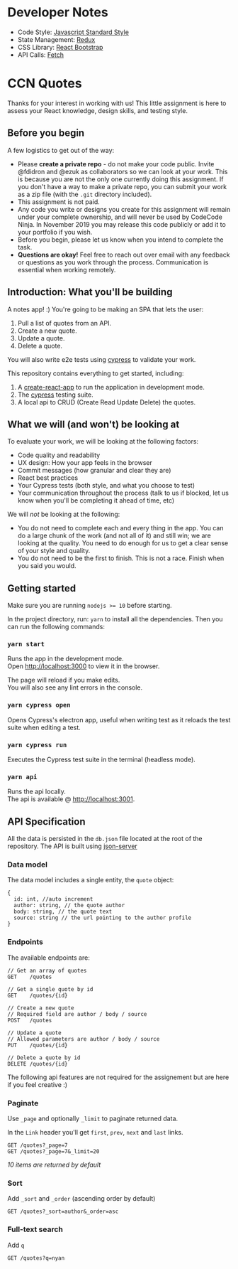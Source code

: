 # Developer Notes

- Code Style: [Javascript Standard Style](https://standardjs.com/)
- State Management: [Redux](https://redux.js.org/)
- CSS Library: [React Bootstrap](https://react-bootstrap.github.io/)
- API Calls: [Fetch](https://developer.mozilla.org/en-US/docs/Web/API/Fetch_API)

# CCN Quotes

Thanks for your interest in working with us! This little assignment is here to assess your React knowledge, design skills, and testing style.

## Before you begin

A few logistics to get out of the way:

- Please **create a private repo** - do not make your code public. Invite @fdidron and @ezuk as collaborators so we can look at your work. This is because you are not the only one currently doing this assignment. If you don't have a way to make a private repo, you can submit your work as a zip file (with the `.git` directory included).
- This assignment is not paid.
- Any code you write or designs you create for this assignment will remain under your complete ownership, and will never be used by CodeCode Ninja. In November 2019 you may release this code publicly or add it to your portfolio if you wish.
- Before you begin, please let us know when you intend to complete the task.
- **Questions are okay!** Feel free to reach out over email with any feedback or questions as you work through the process. Communication is essential when working remotely.

## Introduction: What you'll be building

A notes app! :) You're going to be making an SPA that lets the user:

1. Pull a list of quotes from an API.
2. Create a new quote.
3. Update a quote.
4. Delete a quote.

You will also write e2e tests using [cypress](https://www.cypress.io) to validate your work.

This repository contains everything to get started, including:

1. A [create-react-app](https://facebook.github.io/create-react-app/docs/) to run the application in development mode.
2. The [cypress](https://www.cypress.io/) testing suite.
3. A local api to CRUD (Create Read Update Delete) the quotes.

## What we will (and won't) be looking at

To evaluate your work, we will be looking at the following factors:

- Code quality and readability
- UX design: How your app feels in the browser
- Commit messages (how granular and clear they are)
- React best practices
- Your Cypress tests (both style, and what you choose to test)
- Your communication throughout the process (talk to us if blocked, let us know when you'll be completing it ahead of time, etc)

We will *not* be looking at the following:

- You do not need to complete each and every thing in the app. You can do a large chunk of the work (and not all of it) and still win; we are looking at the quality. You need to do enough for us to get a clear sense of your style and quality.
- You do not need to be the first to finish. This is not a race. Finish when you said you would.

## Getting started

Make sure you are running `nodejs >= 10` before starting.

In the project directory, run: `yarn` to install all the dependencies. Then you can run the following commands:

### `yarn start`

Runs the app in the development mode.<br>
Open [http://localhost:3000](http://localhost:3000) to view it in the browser.

The page will reload if you make edits.<br>
You will also see any lint errors in the console.

### `yarn cypress open`

Opens Cypress's electron app, useful when writing test as it reloads the test suite when editing a test.

### `yarn cypress run`

Executes the Cypress test suite in the terminal (headless mode).

### `yarn api`

Runs the api locally.<br>
The api is available @ [http://localhost:3001](http://localhost:3001).

## API Specification

All the data is persisted in the `db.json` file located at the root of the repository. The API is built using [json-server](https://github.com/typicode/json-server)

### Data model

The data model includes a single entity, the `quote` object:

```
{
  id: int, //auto increment
  author: string, // the quote author
  body: string, // the quote text
  source: string // the url pointing to the author profile
}
```

### Endpoints

The available endpoints are:

```
// Get an array of quotes
GET    /quotes

// Get a single quote by id
GET    /quotes/{id}

// Create a new quote
// Required field are author / body / source
POST   /quotes

// Update a quote
// Allowed parameters are author / body / source
PUT    /quotes/{id}

// Delete a quote by id
DELETE /quotes/{id}
```

The following api features are not required for the assignement but are here if you feel creative :)

### Paginate

Use `_page` and optionally `_limit` to paginate returned data.

In the `Link` header you'll get `first`, `prev`, `next` and `last` links.

```
GET /quotes?_page=7
GET /quotes?_page=7&_limit=20
```

_10 items are returned by default_

### Sort

Add `_sort` and `_order` (ascending order by default)

```
GET /quotes?_sort=author&_order=asc
```

### Full-text search

Add `q`

```
GET /quotes?q=nyan
```
